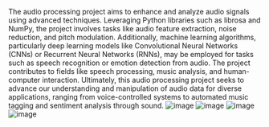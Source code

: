 The audio processing project aims to enhance and analyze audio signals using advanced techniques. Leveraging Python libraries such as librosa and NumPy, the project involves tasks like audio feature extraction, noise reduction, and pitch modulation. Additionally, machine learning algorithms, particularly deep learning models like Convolutional Neural Networks (CNNs) or Recurrent Neural Networks (RNNs), may be employed for tasks such as speech recognition or emotion detection from audio. The project contributes to fields like speech processing, music analysis, and human-computer interaction. Ultimately, this audio processing project seeks to advance our understanding and manipulation of audio data for diverse applications, ranging from voice-controlled systems to automated music tagging and sentiment analysis through sound.
![image](https://github.com/RamuPonnarsu/Audio-Processing-/assets/143699459/eae160eb-dbb4-4761-979f-5937fe4052ee)
![image](https://github.com/RamuPonnarsu/Audio-Processing-/assets/143699459/252b1166-5d97-44d5-9304-477c0ebe0117)
![image](https://github.com/RamuPonnarsu/Audio-Processing-/assets/143699459/8878a182-747a-43b3-9954-306ce926251a)
![image](https://github.com/RamuPonnarsu/Audio-Processing-/assets/143699459/4d7a74d2-d618-4040-b883-454eba471e53)
